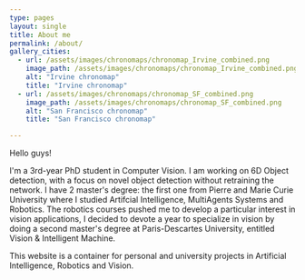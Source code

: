 ```yaml
---
type: pages
layout: single
title: About me
permalink: /about/
gallery_cities:
  - url: /assets/images/chronomaps/chronomap_Irvine_combined.png
    image_path: /assets/images/chronomaps/chronomap_Irvine_combined.png
    alt: "Irvine chronomap"
    title: "Irvine chronomap"
  - url: /assets/images/chronomaps/chronomap_SF_combined.png
    image_path: /assets/images/chronomaps/chronomap_SF_combined.png
    alt: "San Francisco chronomap"
    title: "San Francisco chronomap"

---
```


Hello guys!

I'm a 3rd-year PhD student in Computer Vision. I am working on 6D Object detection, with a focus on novel object detection without retraining the network. I have 2 master's degree: the first one from Pierre and Marie Curie University where I studied Artifcial Intelligence, MultiAgents Systems and Robotics. The robotics courses pushed me to develop a particular interest in vision applications, I decided to devote a year to specialize in vision by doing a second master's degree at Paris-Descartes University, entitled Vision & Intelligent Machine. 

This website is a container for personal and university projects in Artificial Intelligence, Robotics and Vision. 
